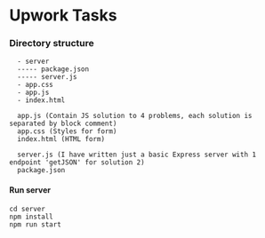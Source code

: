 # Upwork Tasks

### Directory structure

```
  - server
  ----- package.json
  ----- server.js
  - app.css
  - app.js
  - index.html

  app.js (Contain JS solution to 4 problems, each solution is separated by block comment)
  app.css (Styles for form)
  index.html (HTML form)

  server.js (I have written just a basic Express server with 1 endpoint 'getJSON' for solution 2)
  package.json 
```

#### Run server

```
cd server
npm install
npm run start
```